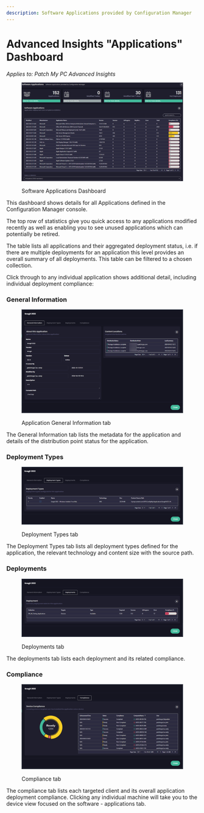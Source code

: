 ```yaml
---
description: Software Applications provided by Configuration Manager
---
```


# Advanced Insights "Applications" Dashboard

_Applies to: Patch My PC Advanced Insights_

<figure><img src="../../../.gitbook/assets/image (1540).png" alt=""><figcaption><p>Software Applications Dashboard</p></figcaption></figure>

This dashboard shows details for all Applications defined in the Configuration Manager console.&#x20;

The top row of statistics give you quick access to any applications modified recently as well as enabling you to see unused applications which can potentially be retired.

The table lists all applications and their aggregated deployment status, i.e. if there are multiple deployments for an application this level provides an overall summary of all deployments. This table can be filtered to a chosen collection.

Click through to any individual application shows additional detail, including individual deployment compliance:

### General Information

<figure><img src="../../../.gitbook/assets/image (1542).png" alt=""><figcaption><p>Application General Information tab</p></figcaption></figure>

The General Information tab lists the metadata for the application and details of the distribution point status for the application.

### Deployment Types

<figure><img src="../../../.gitbook/assets/image (1543).png" alt=""><figcaption><p>Deployment Types tab</p></figcaption></figure>

The Deployment Types tab lists all deployment types defined for the application, the relevant technology and content size with the source path.

### Deployments

<figure><img src="../../../.gitbook/assets/image (1544).png" alt=""><figcaption><p>Deployments tab</p></figcaption></figure>

The deployments tab lists each deployment and its related compliance.

### Compliance

<figure><img src="../../../.gitbook/assets/image (1545).png" alt=""><figcaption><p>Compliance tab</p></figcaption></figure>

The compliance tab lists each targeted client and its overall application deployment compliance. Clicking any individual machine will take you to the device view focused on the software - applications tab.
